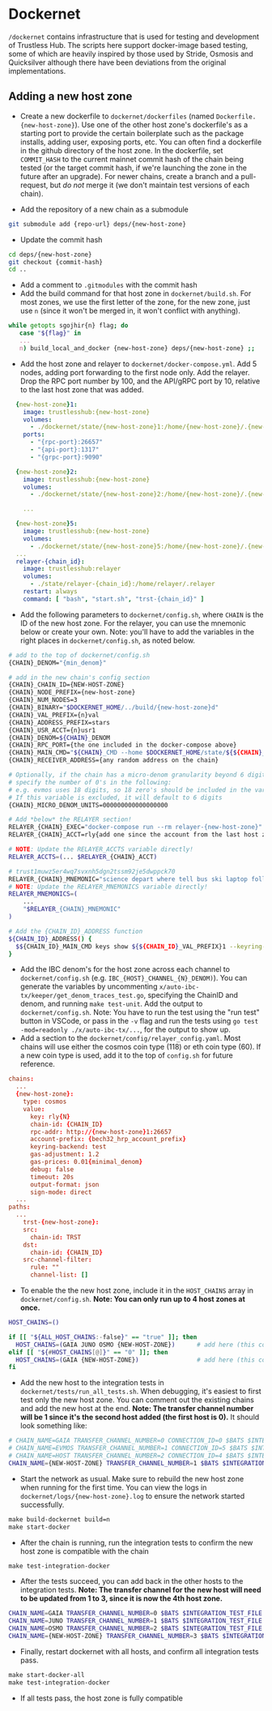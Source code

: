 # Dockernet

`/dockernet` contains infrastructure that is used for testing and development of Trustless Hub. The scripts here support docker-image based testing, some of which are heavily inspired by those used by Stride, Osmosis and Quicksilver although there have been deviations from the original implementations.

## Adding a new host zone

* Create a new dockerfile to `dockernet/dockerfiles` (named `Dockerfile.{new-host-zone}`). Use one of the other host zone's dockerfile's as a starting port to provide the certain boilerplate such as the package installs, adding user, exposing ports, etc. You can often find a dockerfile in the github directory of the host zone. In the dockerfile, set `COMMIT_HASH` to the current mainnet commit hash of the chain being tested (or the target commit hash, if we're launching the zone in the future after an upgrade). For newer chains, create a branch and a pull-request, but *do not* merge it (we don't maintain test versions of each chain).

* Add the repository of a new chain as a submodule

``` bash
git submodule add {repo-url} deps/{new-host-zone}
```

* Update the commit hash

``` bash
cd deps/{new-host-zone}
git checkout {commit-hash}
cd ..
```

* Add a comment to `.gitmodules` with the commit hash
* Add the build command for that host zone in `dockernet/build.sh`. For most zones, we use the first letter of the zone, for the new zone, just use `n` (since it won't be merged in, it won't conflict with anything).

``` bash
while getopts sgojhir{n} flag; do
   case "${flag}" in
   ...
   n) build_local_and_docker {new-host-zone} deps/{new-host-zone} ;;  
```

* Add the host zone and relayer to `dockernet/docker-compose.yml`. Add 5 nodes, adding port forwarding to the first node only. Add the relayer. Drop the RPC port number by 100, and the API/gRPC port by 10, relative to the last host zone that was added.

``` yml
  {new-host-zone}1:
    image: trustlesshub:{new-host-zone}
    volumes:
      - ./dockernet/state/{new-host-zone}1:/home/{new-host-zone}/.{new-host-zone}d
    ports:
      - "{rpc-port}:26657"
      - "{api-port}:1317"
      - "{grpc-port}:9090"

  {new-host-zone}2:
    image: trustlesshub:{new-host-zone}
    volumes:
      - ./dockernet/state/{new-host-zone}2:/home/{new-host-zone}/.{new-host-zone}d

    ...

  {new-host-zone}5:
    image: trustlesshub:{new-host-zone}
    volumes:
      - ./dockernet/state/{new-host-zone}5:/home/{new-host-zone}/.{new-host-zone}d
  ...
  relayer-{chain_id}:
    image: trustlesshub:relayer
    volumes:
      - ./state/relayer-{chain_id}:/home/relayer/.relayer
    restart: always
    command: [ "bash", "start.sh", "trst-{chain_id}" ]   
```

* Add the following parameters to `dockernet/config.sh`, where `CHAIN` is the ID of the new host zone. For the relayer, you can use the mnemonic below or create your own. Note: you'll have to add the variables in the right places in `dockernet/config.sh`, as noted below.

``` bash
# add to the top of dockernet/config.sh
{CHAIN}_DENOM="{min_denom}"

# add in the new chain's config section
{CHAIN}_CHAIN_ID={NEW-HOST-ZONE}
{CHAIN}_NODE_PREFIX={new-host-zone}
{CHAIN}_NUM_NODES=3
{CHAIN}_BINARY="$DOCKERNET_HOME/../build/{new-host-zone}d"
{CHAIN}_VAL_PREFIX={n}val
{CHAIN}_ADDRESS_PREFIX=stars
{CHAIN}_USR_ACCT={n}usr1
{CHAIN}_DENOM=${CHAIN}_DENOM
{CHAIN}_RPC_PORT={the one included in the docker-compose above}
{CHAIN}_MAIN_CMD="${CHAIN}_CMD --home $DOCKERNET_HOME/state/${${CHAIN}_NODE_PREFIX}1"
{CHAIN}_RECEIVER_ADDRESS={any random address on the chain}

# Optionally, if the chain has a micro-denom granularity beyond 6 digits, 
# specify the number of 0's in the following:
# e.g. evmos uses 18 digits, so 18 zero's should be included in the variable
# If this variable is excluded, it will default to 6 digits
{CHAIN}_MICRO_DENOM_UNITS=000000000000000000

# Add *below* the RELAYER section!
RELAYER_{CHAIN}_EXEC="docker-compose run --rm relayer-{new-host-zone}"
RELAYER_{CHAIN}_ACCT=rly{add one since the account from the last host zone}

# NOTE: Update the RELAYER_ACCTS variable directly!
RELAYER_ACCTS=(... $RELAYER_{CHAIN}_ACCT)

# trust1muwz5er4wq7svxnh5dgn2tssm92je5dwppck70
RELAYER_{CHAIN}_MNEMONIC="science depart where tell bus ski laptop follow child bronze rebel recall brief plug razor ship degree labor human series today embody fury harvest"
# NOTE: Update the RELAYER_MNEMONICS variable directly!
RELAYER_MNEMONICS=(
    ...
    "$RELAYER_{CHAIN}_MNEMONIC"
)

# Add the {CHAIN_ID}_ADDRESS function
${CHAIN_ID}_ADDRESS() { 
  $${CHAIN_ID}_MAIN_CMD keys show ${${CHAIN_ID}_VAL_PREFIX}1 --keyring-backend test -a 
}

```

* Add the IBC denom's for the host zone across each channel to `dockernet/config.sh` (e.g. `IBC_{HOST}_CHANNEL_{N}_DENOM)`). You can generate the variables by uncommenting `x/auto-ibc-tx/keeper/get_denom_traces_test.go`, specifying the ChainID and denom, and running `make test-unit`. Add the output to `dockernet/config.sh`. Note: You have to run the test using the "run test" button in VSCode, or pass in the `-v` flag and run the tests using `go test -mod=readonly ./x/auto-ibc-tx/...`, for the output to show up.
* Add a section to the `dockernet/config/relayer_config.yaml`. Most chains will use either the cosmos coin type (118) or eth coin type (60). If a new coin type is used, add it to the top of `config.sh` for future reference.

``` toml
chains:
  ...
  {new-host-zone}:
    type: cosmos
    value:
      key: rly{N}
      chain-id: {CHAIN_ID}
      rpc-addr: http://{new-host-zone}1:26657
      account-prefix: {bech32_hrp_account_prefix}
      keyring-backend: test
      gas-adjustment: 1.2
      gas-prices: 0.01{minimal_denom}
      debug: false
      timeout: 20s
      output-format: json
      sign-mode: direct
  ...
paths:
  ...
    trst-{new-host-zone}:
    src:
      chain-id: TRST
    dst:
      chain-id: {CHAIN_ID}
    src-channel-filter:
      rule: ""
      channel-list: []
```

* To enable the the new host zone, include it in the `HOST_CHAINS` array in `dockernet/config.sh`. **Note: You can only run up to 4 host zones at once.**

```bash
HOST_CHAINS=()  

if [[ "${ALL_HOST_CHAINS:-false}" == "true" ]]; then 
  HOST_CHAINS=(GAIA JUNO OSMO {NEW-HOST-ZONE})      # add here (this controls the hosts in `make start-docker-all`)
elif [[ "${#HOST_CHAINS[@]}" == "0" ]]; then 
  HOST_CHAINS=(GAIA {NEW-HOST-ZONE})                # add here (this controls the hosts in `make start-docker`)
fi
```

* Add the new host to the integration tests in `dockernet/tests/run_all_tests.sh`. When debugging, it's easiest to first test only the new host zone. You can comment out the existing chains and add the new host at the end. **Note: The transfer channel number will be 1 since it's the second host added (the first host is 0).** It should look something like:

``` bash
# CHAIN_NAME=GAIA TRANSFER_CHANNEL_NUMBER=0 CONNECTION_ID=0 $BATS $INTEGRATION_TEST_FILE
# CHAIN_NAME=EVMOS TRANSFER_CHANNEL_NUMBER=1 CONNECTION_ID=5 $BATS $INTEGRATION_TEST_FILE
# CHAIN_NAME=HOST TRANSFER_CHANNEL_NUMBER=2 CONNECTION_ID=4 $BATS $INTEGRATION_TEST_FILE
CHAIN_NAME={NEW-HOST-ZONE} TRANSFER_CHANNEL_NUMBER=1 $BATS $INTEGRATION_TEST_FILE
```

* Start the network as usual. Make sure to rebuild the new host zone when running for the first time. You can view the logs in `dockernet/logs/{new-host-zone}.log` to ensure the network started successfully.

``` Makefile
make build-dockernet build=n
make start-docker
```

* After the chain is running, run the integration tests to confirm the new host zone is compatible with the chain

``` Makefile
make test-integration-docker
```

* After the tests succeed, you can add back in the other hosts to the integration tests. **Note: The transfer channel for the new host will need to be updated from 1 to 3, since it is now the 4th host zone.**

``` bash
CHAIN_NAME=GAIA TRANSFER_CHANNEL_NUMBER=0 $BATS $INTEGRATION_TEST_FILE
CHAIN_NAME=JUNO TRANSFER_CHANNEL_NUMBER=1 $BATS $INTEGRATION_TEST_FILE
CHAIN_NAME=OSMO TRANSFER_CHANNEL_NUMBER=2 $BATS $INTEGRATION_TEST_FILE
CHAIN_NAME={NEW-HOST-ZONE} TRANSFER_CHANNEL_NUMBER=3 $BATS $INTEGRATION_TEST_FILE
```

* Finally, restart dockernet with all hosts, and confirm all integration tests pass.

``` Makefile
make start-docker-all 
make test-integration-docker
```

* If all tests pass, the host zone is fully compatible
